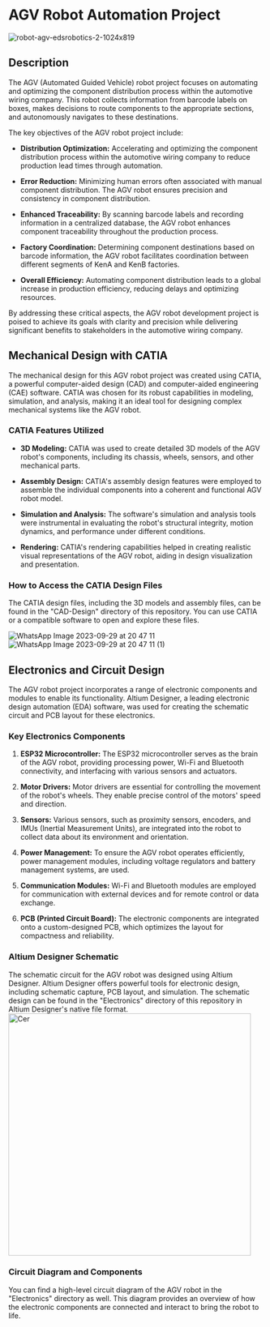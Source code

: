 # AGV Robot Automation Project
![robot-agv-edsrobotics-2-1024x819](https://github.com/anassrouifi/AGV/assets/146482590/a6b6ba9a-4199-43e8-830e-0cf60dafa098)


## Description

The AGV (Automated Guided Vehicle) robot project focuses on automating and optimizing the component distribution process within the automotive wiring company. This robot collects information from barcode labels on boxes, makes decisions to route components to the appropriate sections, and autonomously navigates to these destinations.

The key objectives of the AGV robot project include:

- **Distribution Optimization:** Accelerating and optimizing the component distribution process within the automotive wiring company to reduce production lead times through automation.

- **Error Reduction:** Minimizing human errors often associated with manual component distribution. The AGV robot ensures precision and consistency in component distribution.

- **Enhanced Traceability:** By scanning barcode labels and recording information in a centralized database, the AGV robot enhances component traceability throughout the production process.

- **Factory Coordination:** Determining component destinations based on barcode information, the AGV robot facilitates coordination between different segments of KenA and KenB factories.

- **Overall Efficiency:** Automating component distribution leads to a global increase in production efficiency, reducing delays and optimizing resources.

By addressing these critical aspects, the AGV robot development project is poised to achieve its goals with clarity and precision while delivering significant benefits to stakeholders in the automotive wiring company.


## Mechanical Design with CATIA

The mechanical design for this AGV robot project was created using CATIA, a powerful computer-aided design (CAD) and computer-aided engineering (CAE) software. CATIA was chosen for its robust capabilities in modeling, simulation, and analysis, making it an ideal tool for designing complex mechanical systems like the AGV robot.

### CATIA Features Utilized

- **3D Modeling:** CATIA was used to create detailed 3D models of the AGV robot's components, including its chassis, wheels, sensors, and other mechanical parts.

- **Assembly Design:** CATIA's assembly design features were employed to assemble the individual components into a coherent and functional AGV robot model.

- **Simulation and Analysis:** The software's simulation and analysis tools were instrumental in evaluating the robot's structural integrity, motion dynamics, and performance under different conditions.

- **Rendering:** CATIA's rendering capabilities helped in creating realistic visual representations of the AGV robot, aiding in design visualization and presentation.

### How to Access the CATIA Design Files

The CATIA design files, including the 3D models and assembly files, can be found in the "CAD-Design" directory of this repository. You can use CATIA or a compatible software to open and explore these files.


![WhatsApp Image 2023-09-29 at 20 47 11](https://github.com/anassrouifi/AGV/assets/146482590/d491bb9f-5cbe-473a-920d-882169fa9191)
![WhatsApp Image 2023-09-29 at 20 47 11 (1)](https://github.com/anassrouifi/AGV/assets/146482590/cbd9fce7-97b7-495a-ba55-c51724568b36)



## Electronics and Circuit Design

The AGV robot project incorporates a range of electronic components and modules to enable its functionality. Altium Designer, a leading electronic design automation (EDA) software, was used for creating the schematic circuit and PCB layout for these electronics.

### Key Electronics Components

1. **ESP32 Microcontroller:** The ESP32 microcontroller serves as the brain of the AGV robot, providing processing power, Wi-Fi and Bluetooth connectivity, and interfacing with various sensors and actuators.

2. **Motor Drivers:** Motor drivers are essential for controlling the movement of the robot's wheels. They enable precise control of the motors' speed and direction.

3. **Sensors:** Various sensors, such as proximity sensors, encoders, and IMUs (Inertial Measurement Units), are integrated into the robot to collect data about its environment and orientation.

4. **Power Management:** To ensure the AGV robot operates efficiently, power management modules, including voltage regulators and battery management systems, are used.

5. **Communication Modules:** Wi-Fi and Bluetooth modules are employed for communication with external devices and for remote control or data exchange.

6. **PCB (Printed Circuit Board):** The electronic components are integrated onto a custom-designed PCB, which optimizes the layout for compactness and reliability.

### Altium Designer Schematic

The schematic circuit for the AGV robot was designed using Altium Designer. Altium Designer offers powerful tools for electronic design, including schematic capture, PCB layout, and simulation. The schematic design can be found in the "Electronics" directory of this repository in Altium Designer's native file format.
<img width="478" alt="Cer" src="https://github.com/anassrouifi/AGV/assets/146482590/3a579ea1-6d5a-4704-86cf-80097e07df32">


### Circuit Diagram and Components

You can find a high-level circuit diagram of the AGV robot in the "Electronics" directory as well. This diagram provides an overview of how the electronic components are connected and interact to bring the robot to life.


